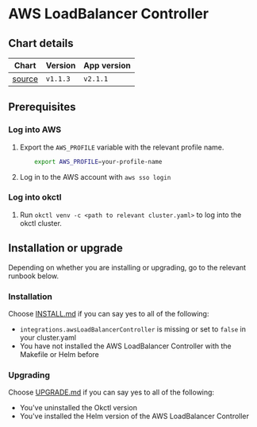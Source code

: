 # AWS LoadBalancer Controller

## Chart details

| Chart                                                                                 | Version  | App version |
| ----------------------------------------------------------------------------------    | -------- | ----------- |
| [source](https://artifacthub.io/packages/helm/aws/aws-load-balancer-controller/1.1.3) | `v1.1.3` | `v2.1.1`    |

## Prerequisites

### Log into AWS

1. Export the `AWS_PROFILE` variable with the relevant profile name.
    ```bash
		export AWS_PROFILE=your-profile-name
    ```
2. Log in to the AWS account with `aws sso login`

### Log into okctl
 
1. Run `okctl venv -c <path to relevant cluster.yaml>` to log into the okctl cluster.

## Installation or upgrade

Depending on whether you are installing or upgrading, go to the relevant runbook below.

### Installation

Choose [INSTALL.md](./INSTALL.md) if you can say yes to all of the following:
- `integrations.awsLoadBalancerController` is missing or set to `false` in your cluster.yaml
- You have not installed the AWS LoadBalancer Controller with the Makefile or Helm before

### Upgrading

Choose [UPGRADE.md](./UPGRADE.md) if you can say yes to all of the following:
- You've uninstalled the Okctl version 
- You've installed the Helm version of the AWS LoadBalancer Controller

